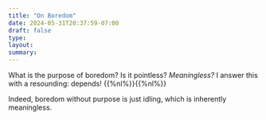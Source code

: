 ```yaml
---
title: "On Boredom"
date: 2024-05-31T20:37:59-07:00
draft: false
type:
layout:
summary: 
---
```


What is the purpose of boredom? 
Is it pointless?
_Meaningless?_
I answer this with a resounding: depends!
{{%nl%}}{{%nl%}}

Indeed, boredom without purpose is just idling, which is inherently meaningless. 


